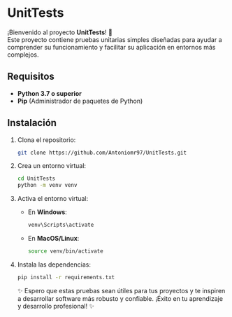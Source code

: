 # UnitTests

¡Bienvenido al proyecto **UnitTests**! 🚀  
Este proyecto contiene pruebas unitarias simples diseñadas para ayudar a comprender su funcionamiento y facilitar su aplicación en entornos más complejos.

## Requisitos

- **Python 3.7 o superior**
- **Pip** (Administrador de paquetes de Python)

## Instalación

1. Clona el repositorio:
   ```bash
   git clone https://github.com/Antoniomr97/UnitTests.git
   ```
2. Crea un entorno virtual:

   ```bash
   cd UnitTests
   python -m venv venv

   ```

3. Activa el entorno virtual:

   - En **Windows**:
     ```bash
     venv\Scripts\activate
     ```
   - En **MacOS/Linux**:
     ```bash
     source venv/bin/activate
     ```

4. Instala las dependencias:

   ```bash
   pip install -r requirements.txt

   ```

   ✨ Espero que estas pruebas sean útiles para tus proyectos y te inspiren a desarrollar software más robusto y confiable. ¡Éxito en tu aprendizaje y desarrollo profesional! ✨
